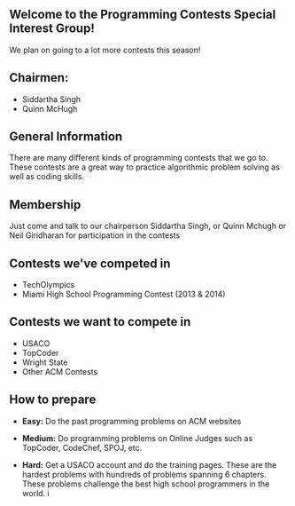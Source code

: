 ## Welcome to the Programming Contests Special Interest Group!

We plan on going to a lot more contests this season!

## Chairmen:
- Siddartha Singh
- Quinn McHugh

## General Information
There are many different kinds of programming contests that we go to. These contests are a great way to practice algorithmic problem solving as well as coding skills.

## Membership
Just come and talk to our chairperson Siddartha Singh, or Quinn Mchugh or Neil Giridharan for participation in the contests

## Contests we've competed in
- TechOlympics
- Miami High School Programming Contest (2013 & 2014)

## Contests we want to compete in
- USACO
- TopCoder
- Wright State
- Other ACM Contests

## How to prepare
- **Easy:** Do the past programming problems on ACM websites

- **Medium:** Do programming problems on Online Judges such as TopCoder, CodeChef, SPOJ, etc.

- **Hard:** Get a USACO account and do the training pages. These are the hardest problems with hundreds of problems spanning 6 chapters. These problems challenge the best high school programmers in the world. i
